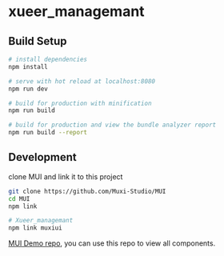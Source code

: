 # xueer_managemant

## Build Setup

``` bash
# install dependencies
npm install

# serve with hot reload at localhost:8080
npm run dev

# build for production with minification
npm run build

# build for production and view the bundle analyzer report
npm run build --report
```
## Development

clone MUI and link it to this project

``` bash
git clone https://github.com/Muxi-Studio/MUI
cd MUI
npm link

# Xueer_managemant
npm link muxiui
```

[MUI Demo repo](https://github.com/Muxi-Studio/muxiui), you can use this repo to view all components.

